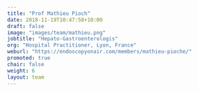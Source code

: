```yaml
---
title: "Prof Mathieu Pioch"
date: 2018-11-19T10:47:58+10:00
draft: false
image: "images/team/mathieu.png"
jobtitle: "Hepato-Gastroenterologis"
org: "Hospital Practitioner, Lyon, France"
weburl: "https://endoscopyonair.com/members/mathieu-pioche/"
promoted: true
chair: false
weight: 6
layout: team
---
```


